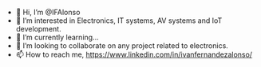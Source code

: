 - 👋 Hi, I’m @IFAlonso
- 👀 I’m interested in Electronics, IT systems, AV systems and IoT development.
- 🌱 I’m currently learning...
- 💞️ I’m looking to collaborate on any project related to electronics.
- 📫 How to reach me, https://www.linkedin.com/in/ivanfernandezalonso/

<!---
IFAlonso/IFAlonso is a ✨ special ✨ repository because its `README.md` (this file) appears on your GitHub profile.
You can click the Preview link to take a look at your changes.
--->
